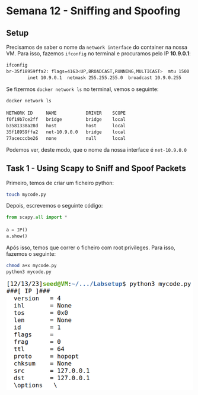 # Semana 12 - Sniffing and Spoofing

## Setup 

Precisamos de saber o nome da `network interface` do container na nossa VM. Para isso, fazemos `ifconfig` no terminal e procuramos pelo IP **10.9.0.1**:

```sh
ifconfig
br-35f18959ffa2: flags=4163<UP,BROADCAST,RUNNING,MULTICAST>  mtu 1500
        inet 10.9.0.1  netmask 255.255.255.0  broadcast 10.9.0.255
```

Se fizermos `docker network ls` no terminal, vemos o seguinte:

```sh
docker network ls

NETWORK ID     NAME           DRIVER    SCOPE
f0f19b7ce2ff   bridge         bridge    local
b3581338a28d   host           host      local
35f18959ffa2   net-10.9.0.0   bridge    local
77acecccbe26   none           null      local

```

Podemos ver, deste modo, que o nome da nossa interface é `net-10.9.0.0`

## Task 1 - Using Scapy to Sniff and Spoof Packets

Primeiro, temos de criar um ficheiro python:

```sh
touch mycode.py
```

Depois, escrevemos o seguinte código:

```py
from scapy.all import * 

a = IP()
a.show()
```

Após isso, temos que correr o ficheiro com root privileges. Para isso, fazemos o seguinte:

```sh
chmod a+x mycode.py
python3 mycode.py
```

![image](images/task1IP.png)
